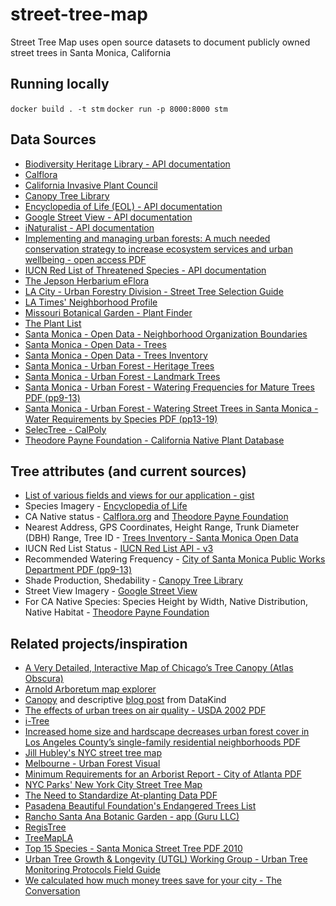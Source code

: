 # street-tree-map

Street Tree Map uses open source datasets to document publicly owned street trees in Santa Monica, California

## Running locally
`docker build . -t stm`
`docker run -p 8000:8000 stm`

## Data Sources
* [Biodiversity Heritage Library - API documentation](https://www.biodiversitylibrary.org/api2/docs/docs.html)
* [Calflora](http://www.calflora.org/)
* [California Invasive Plant Council](http://www.cal-ipc.org/plants/inventory/)
* [Canopy Tree Library](https://canopy.org/tree-info/canopy-tree-library/)
* [Encyclopedia of Life (EOL) - API documentation](http://eol.org/api)
* [Google Street View - API documentation](https://developers.google.com/maps/documentation/streetview/)
* [iNaturalist - API documentation](https://www.inaturalist.org/pages/api+reference)
* [Implementing and managing urban forests: A much needed conservation strategy to increase ecosystem services and urban wellbeing - open access PDF](https://www.sciencedirect.com/science/article/pii/S0304380017300960?via%3Dihub)
* [IUCN Red List of Threatened Species - API documentation](http://apiv3.iucnredlist.org/)
* [The Jepson Herbarium eFlora](http://ucjeps.berkeley.edu/eflora/)
* [LA City - Urban Forestry Division - Street Tree Selection Guide](http://bss.lacity.org/urbanforestry/streettreeselectionguide.htm)
* [LA Times' Neighborhood Profile](http://maps.latimes.com/neighborhoods/neighborhood/santa-monica/)
* [Missouri Botanical Garden - Plant Finder](http://www.missouribotanicalgarden.org/plantfinder/plantfindersearch.aspx)
* [The Plant List](http://www.theplantlist.org/)
* [Santa Monica - Open Data - Neighborhood Organization Boundaries](https://data.smgov.net/Public-Assets/Neighborhood-Organization-Boundaries/juzu-tcbz/data)
* [Santa Monica - Open Data - Trees](https://data.smgov.net/Public-Assets/Trees/ekya-mi9c)
* [Santa Monica - Open Data - Trees Inventory](https://data.smgov.net/Public-Assets/Trees-Inventory/w8ue-6cnd)
* [Santa Monica - Urban Forest - Heritage Trees](https://www.smgov.net/Portals/UrbanForest/content.aspx?id=53687092939)
* [Santa Monica - Urban Forest - Landmark Trees](https://www.smgov.net/Portals/UrbanForest/content.aspx?id=53687091867)
* [Santa Monica - Urban Forest - Watering Frequencies for Mature Trees PDF (pp9-13)](https://www.smgov.net/uploadedFiles/Portals/UrbanForest/FINAL%20Trees%20Watering%20Guidelines.pdf)
* [Santa Monica - Urban Forest - Watering Street Trees in Santa Monica - Water Requirements by Species PDF (pp13-19)](https://www.smgov.net/uploadedFiles/Portals/UrbanForest/Maintenance/WateringStreetTrees.pdf)
* [SelecTree - CalPoly](https://selectree.calpoly.edu/)
* [Theodore Payne Foundation - California Native Plant Database](http://www.theodorepayne.org/mediawiki/index.php?title=California_Native_Plant_Library)

## Tree attributes (and current sources)
* [List of various fields and views for our application - gist](https://gist.github.com/Reltre/6554dfc430986803553d84742f1b88a9)
* Species Imagery - [Encyclopedia of Life](http://eol.org/api)
* CA Native status - [Calflora.org](www.calflora.org) and [Theodore Payne Foundation](http://www.theodorepayne.org/mediawiki/index.php?title=California_Native_Plant_Library)
* Nearest Address, GPS Coordinates, Height Range, Trunk Diameter (DBH) Range, Tree ID - [Trees Inventory - Santa Monica Open Data](https://data.smgov.net/Public-Assets/Trees-Inventory/w8ue-6cnd)
* IUCN Red List Status - [IUCN Red List API - v3](http://apiv3.iucnredlist.org/)
* Recommended Watering Frequency - [City of Santa Monica Public Works Department PDF (pp9-13)](https://www.smgov.net/uploadedFiles/Portals/UrbanForest/FINAL%20Trees%20Watering%20Guidelines.pdf)
* Shade Production, Shedability - [Canopy Tree Library](https://canopy.org/tree-info/canopy-tree-library/)
* Street View Imagery - [Google Street View](https://developers.google.com/maps/documentation/streetview/)
* For CA Native Species: Species Height by Width, Native Distribution, Native Habitat - [Theodore Payne Foundation](http://www.theodorepayne.org/mediawiki/index.php?title=California_Native_Plant_Library)

## Related projects/inspiration
* [A Very Detailed, Interactive Map of Chicago’s Tree Canopy (Atlas Obscura)](https://www.atlasobscura.com/articles/chicago-tree-canopy-map-2017)
* [Arnold Arboretum map explorer](https://arboretum.harvard.edu/explorer/?utm_source=topnav&utm_medium=nav&utm_campaign=top-menu-map)
* [Canopy](https://github.com/seeread/canopy) and descriptive [blog post](http://www.datakind.org/projects/out-on-a-limb-for-data) from DataKind
* [The effects of urban trees on air quality - USDA 2002 PDF](https://www.nrs.fs.fed.us/units/urban/local-resources/downloads/Tree_Air_Qual.pdf)
* [i-Tree](https://www.itreetools.org/)
* [Increased home size and hardscape decreases urban forest cover in Los Angeles County’s single-family residential neighborhoods PDF](http://johnwilson.usc.edu/wp-content/uploads/2018/03/Increased-home-size-and-hardscape-decreases-urban-forest-cover-in-Los-Angeles-Countys-single-family-residential-neighborhoods.pdf)
* [Jill Hubley's NYC street tree map](https://github.com/jhubley/street-trees)
* [Melbourne - Urban Forest Visual](http://melbourneurbanforestvisual.com.au/)
* [Minimum Requirements for an Arborist Report - City of Atlanta PDF](https://www.atlantaga.gov/home/showdocument?id=20151)
* [NYC Parks' New York City Street Tree Map](https://tree-map.nycgovparks.org/)
* [The Need to Standardize At-planting Data PDF](https://urbanforestry.indiana.edu/doc/publications/2015-need-to-standardize.pdf)
* [Pasadena Beautiful Foundation's Endangered Trees List](http://www.pasadenabeautiful.org/green-links/endangered-trees-list/)
* [Rancho Santa Ana Botanic Garden - app (Guru LLC)](https://itunes.apple.com/us/app/rancho-santa-ana-botanic-garde/id1389785599?mt=8)
* [RegisTree](http://www.vision.caltech.edu/registree/)
* [TreeMapLA](https://www.opentreemap.org/latreemap/map/)
* [Top 15 Species - Santa Monica Street Tree PDF 2010](http://gismap.santa-monica.org/GISMaps/pdf/trees.pdf)
* [Urban Tree Growth & Longevity (UTGL) Working Group - Urban Tree Monitoring Protocols Field Guide](http://www.urbantreegrowth.org/field-guide.html)
* [We calculated how much money trees save for your city - The Conversation](http://theconversation.com/we-calculated-how-much-money-trees-save-for-your-city-95198)
